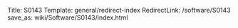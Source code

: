 Title: S0143
Template: general/redirect-index
RedirectLink: /software/S0143
save_as: wiki/Software/S0143/index.html